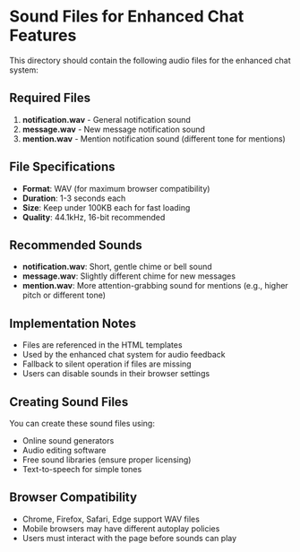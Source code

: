 # Sound Files for Enhanced Chat Features

This directory should contain the following audio files for the enhanced chat system:

## Required Files

1. **notification.wav** - General notification sound
2. **message.wav** - New message notification sound
3. **mention.wav** - Mention notification sound (different tone for mentions)

## File Specifications

- **Format**: WAV (for maximum browser compatibility)
- **Duration**: 1-3 seconds each
- **Size**: Keep under 100KB each for fast loading
- **Quality**: 44.1kHz, 16-bit recommended

## Recommended Sounds

- **notification.wav**: Short, gentle chime or bell sound
- **message.wav**: Slightly different chime for new messages
- **mention.wav**: More attention-grabbing sound for mentions (e.g., higher pitch or different tone)

## Implementation Notes

- Files are referenced in the HTML templates
- Used by the enhanced chat system for audio feedback
- Fallback to silent operation if files are missing
- Users can disable sounds in their browser settings

## Creating Sound Files

You can create these sound files using:
- Online sound generators
- Audio editing software
- Free sound libraries (ensure proper licensing)
- Text-to-speech for simple tones

## Browser Compatibility

- Chrome, Firefox, Safari, Edge support WAV files
- Mobile browsers may have different autoplay policies
- Users must interact with the page before sounds can play 